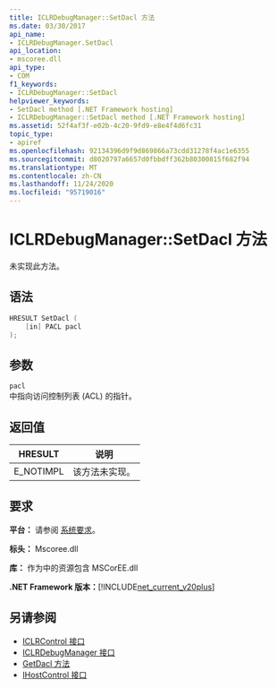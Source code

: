 ```yaml
---
title: ICLRDebugManager::SetDacl 方法
ms.date: 03/30/2017
api_name:
- ICLRDebugManager.SetDacl
api_location:
- mscoree.dll
api_type:
- COM
f1_keywords:
- ICLRDebugManager::SetDacl
helpviewer_keywords:
- SetDacl method [.NET Framework hosting]
- ICLRDebugManager::SetDacl method [.NET Framework hosting]
ms.assetid: 52f4af3f-e02b-4c20-9fd9-e8e4f4d6fc31
topic_type:
- apiref
ms.openlocfilehash: 92134396d9f9d869866a73cdd31278f4ac1e6355
ms.sourcegitcommit: d8020797a6657d0fbbdff362b80300815f682f94
ms.translationtype: MT
ms.contentlocale: zh-CN
ms.lasthandoff: 11/24/2020
ms.locfileid: "95719016"
---
```

# <a name="iclrdebugmanagersetdacl-method"></a>ICLRDebugManager::SetDacl 方法

未实现此方法。  
  
## <a name="syntax"></a>语法  
  
```cpp  
HRESULT SetDacl (  
    [in] PACL pacl  
);  
```  
  
## <a name="parameters"></a>参数  

 `pacl`  
 中指向访问控制列表 (ACL) 的指针。  
  
## <a name="return-value"></a>返回值  
  
|HRESULT|说明|  
|-------------|-----------------|  
|E_NOTIMPL|该方法未实现。|  
  
## <a name="requirements"></a>要求  

 **平台：** 请参阅 [系统要求](../../get-started/system-requirements.md)。  
  
 **标头：** Mscoree.dll  
  
 **库：** 作为中的资源包含 MSCorEE.dll  
  
 **.NET Framework 版本：**[!INCLUDE[net_current_v20plus](../../../../includes/net-current-v20plus-md.md)]  
  
## <a name="see-also"></a>另请参阅

- [ICLRControl 接口](iclrcontrol-interface.md)
- [ICLRDebugManager 接口](iclrdebugmanager-interface.md)
- [GetDacl 方法](iclrdebugmanager-getdacl-method.md)
- [IHostControl 接口](ihostcontrol-interface.md)
